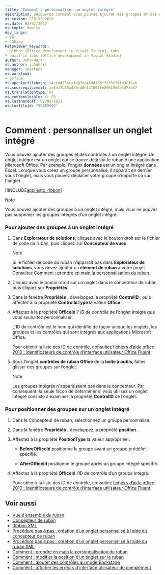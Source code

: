 ```yaml
---
title: 'Comment : personnaliser un onglet intégré'
description: Découvrez comment vous pouvez ajouter des groupes et des contrôles à un onglet intégré. Un onglet intégré est un onglet qui se trouve déjà sur le ruban d’une application Microsoft Office.
ms.custom: SEO-VS-2020
ms.date: 02/02/2017
ms.topic: how-to
dev_langs:
- VB
- CSharp
helpviewer_keywords:
- Ribbon [Office development in Visual Studio], tabs
- built-in tabs [Office development in Visual Studio]
author: John-Hart
ms.author: johnhart
manager: jmartens
ms.workload:
- office
ms.openlocfilehash: 94cf4d256cafa03ee4604138f7233ff9fd3cf6c6
ms.sourcegitcommit: ae6d47b09a439cd0e13180f5e89510e3e347fd47
ms.translationtype: MT
ms.contentlocale: fr-FR
ms.lasthandoff: 02/08/2021
ms.locfileid: "99953992"
---
```

# <a name="how-to-customize-a-built-in-tab"></a>Comment : personnaliser un onglet intégré
  Vous pouvez ajouter des groupes et des contrôles à un onglet intégré. Un onglet intégré est un onglet qui se trouve déjà sur le ruban d’une application Microsoft Office. Par exemple, l’onglet **données** est un onglet intégré dans Excel. Lorsque vous créez un groupe personnalisé, il apparaît en dernier sous l'onglet, mais vous pouvez déplacer votre groupe n'importe où sur l'onglet.

 [!INCLUDE[appliesto_ribbon](../vsto/includes/appliesto-ribbon-md.md)]

> [!NOTE]
> Vous pouvez ajouter des groupes à un onglet intégré, mais vous ne pouvez pas supprimer les groupes intégrés d'un onglet intégré.

### <a name="to-add-groups-to-a-built-in-tab"></a>Pour ajouter des groupes à un onglet intégré

1. Dans **Explorateur de solutions**, cliquez avec le bouton droit sur le fichier de code du ruban, puis cliquez sur **Concepteur de vues**.

    > [!NOTE]
    > Si le fichier de code du ruban n’apparaît pas dans **Explorateur de solutions**, vous devez ajouter un **élément de ruban** à votre projet. Consultez [Comment : prendre en main la personnalisation du ruban](../vsto/how-to-get-started-customizing-the-ribbon.md).

2. Cliquez avec le bouton droit sur un onglet dans le concepteur de ruban, puis cliquez sur **Propriétés**.

3. Dans la fenêtre **Propriétés** , développez la propriété **ControlID** , puis affectez à la propriété **ControlIdType** la valeur **Office**.

4. Affectez à la propriété **OfficeId** l' *ID de contrôle* de l’onglet intégré que vous souhaitez personnaliser.

     L'ID de contrôle est le nom qui identifie de façon unique les onglets, les groupes et les contrôles qui sont intégrés aux applications Microsoft Office.

     Pour obtenir la liste des ID de contrôle, consultez [fichiers d’aide office 2010 : identificateurs de contrôle d’interface utilisateur Office Fluent](https://www.microsoft.com/download/details.aspx?id=6627).

5. Sous l’onglet **contrôles de ruban Office** de la **boîte à outils**, faites glisser des groupes sur l’onglet.

    > [!NOTE]
    > Les groupes intégrés n'apparaissent pas dans le concepteur. Par conséquent, la seule façon de déterminer si vous utilisez un onglet intégré consiste à examiner la propriété **ControlID** de l’onglet.

### <a name="to-position-groups-on-a-built-in-tab"></a>Pour positionner des groupes sur un onglet intégré

1. Dans le Concepteur de ruban, sélectionnez un groupe personnalisé.

2. Dans la fenêtre **Propriétés** , développez la propriété **position** .

3. Affectez à la propriété **PositionType** la valeur appropriée :

    - **BeforeOfficeId** positionne le groupe avant un groupe prédéfini spécifié.

    - **AfterOfficeId** positionne le groupe après un groupe intégré spécifié.

4. Affectez à la propriété **OfficeId** l’ID de contrôle d’un groupe intégré.

     Pour obtenir la liste des ID de contrôle, consultez [fichiers d’aide office 2010 : identificateurs de contrôle d’interface utilisateur Office Fluent](https://www.microsoft.com/download/details.aspx?id=6627).

## <a name="see-also"></a>Voir aussi
- [Vue d’ensemble du ruban](../vsto/ribbon-overview.md)
- [Concepteur de ruban](../vsto/ribbon-designer.md)
- [Ribbon XML](../vsto/ribbon-xml.md)
- [Procédure pas à pas : création d’un onglet personnalisé à l’aide du concepteur de ruban](../vsto/walkthrough-creating-a-custom-tab-by-using-the-ribbon-designer.md)
- [Procédure pas à pas : création d’un onglet personnalisé à l’aide du ruban XML](../vsto/walkthrough-creating-a-custom-tab-by-using-ribbon-xml.md)
- [Comment : prendre en main la personnalisation du ruban](../vsto/how-to-get-started-customizing-the-ribbon.md)
- [Comment : modifier la position d’un onglet sur le ruban](../vsto/how-to-change-the-position-of-a-tab-on-the-ribbon.md)
- [Comment : ajouter des contrôles au mode Backstage](../vsto/how-to-add-controls-to-the-backstage-view.md)
- [Comment : afficher les erreurs d’interface utilisateur du complément](../vsto/how-to-show-add-in-user-interface-errors.md)
